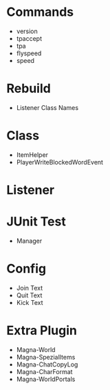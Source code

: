 # Commands

* version
* tpaccept
* tpa
* flyspeed
* speed

# Rebuild

* Listener Class Names

# Class

* ItemHelper
* PlayerWriteBlockedWordEvent

# Listener

# JUnit Test

* Manager

# Config

* Join Text
* Quit Text
* Kick Text

# Extra Plugin

* Magna-World
* Magna-SpezialItems
* Magna-ChatCopyLog
* Magna-CharFormat
* Magna-WorldPortals
